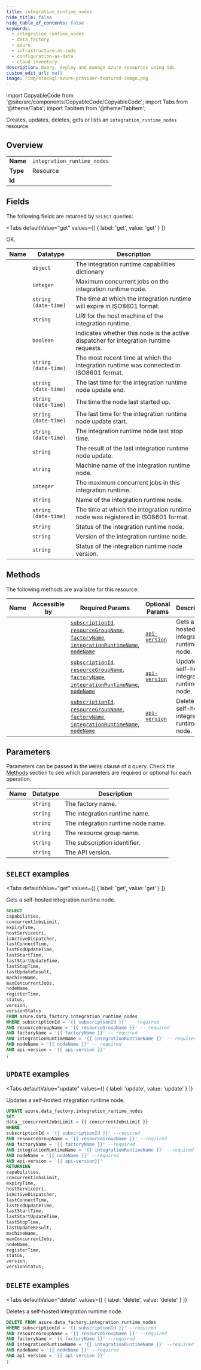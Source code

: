 ```yaml
--- 
title: integration_runtime_nodes
hide_title: false
hide_table_of_contents: false
keywords:
  - integration_runtime_nodes
  - data_factory
  - azure
  - infrastructure-as-code
  - configuration-as-data
  - cloud inventory
description: Query, deploy and manage azure resources using SQL
custom_edit_url: null
image: /img/stackql-azure-provider-featured-image.png
---
```


import CopyableCode from '@site/src/components/CopyableCode/CopyableCode';
import Tabs from '@theme/Tabs';
import TabItem from '@theme/TabItem';

Creates, updates, deletes, gets or lists an <code>integration_runtime_nodes</code> resource.

## Overview
<table><tbody>
<tr><td><b>Name</b></td><td><code>integration_runtime_nodes</code></td></tr>
<tr><td><b>Type</b></td><td>Resource</td></tr>
<tr><td><b>Id</b></td><td><CopyableCode code="azure.data_factory.integration_runtime_nodes" /></td></tr>
</tbody></table>

## Fields

The following fields are returned by `SELECT` queries:

<Tabs
    defaultValue="get"
    values={[
        { label: 'get', value: 'get' }
    ]}
>
<TabItem value="get">

OK.

<table>
<thead>
    <tr>
    <th>Name</th>
    <th>Datatype</th>
    <th>Description</th>
    </tr>
</thead>
<tbody>
<tr>
    <td><CopyableCode code="capabilities" /></td>
    <td><code>object</code></td>
    <td>The integration runtime capabilities dictionary</td>
</tr>
<tr>
    <td><CopyableCode code="concurrentJobsLimit" /></td>
    <td><code>integer</code></td>
    <td>Maximum concurrent jobs on the integration runtime node.</td>
</tr>
<tr>
    <td><CopyableCode code="expiryTime" /></td>
    <td><code>string (date-time)</code></td>
    <td>The time at which the integration runtime will expire in ISO8601 format.</td>
</tr>
<tr>
    <td><CopyableCode code="hostServiceUri" /></td>
    <td><code>string</code></td>
    <td>URI for the host machine of the integration runtime.</td>
</tr>
<tr>
    <td><CopyableCode code="isActiveDispatcher" /></td>
    <td><code>boolean</code></td>
    <td>Indicates whether this node is the active dispatcher for integration runtime requests.</td>
</tr>
<tr>
    <td><CopyableCode code="lastConnectTime" /></td>
    <td><code>string (date-time)</code></td>
    <td>The most recent time at which the integration runtime was connected in ISO8601 format.</td>
</tr>
<tr>
    <td><CopyableCode code="lastEndUpdateTime" /></td>
    <td><code>string (date-time)</code></td>
    <td>The last time for the integration runtime node update end.</td>
</tr>
<tr>
    <td><CopyableCode code="lastStartTime" /></td>
    <td><code>string (date-time)</code></td>
    <td>The time the node last started up.</td>
</tr>
<tr>
    <td><CopyableCode code="lastStartUpdateTime" /></td>
    <td><code>string (date-time)</code></td>
    <td>The last time for the integration runtime node update start.</td>
</tr>
<tr>
    <td><CopyableCode code="lastStopTime" /></td>
    <td><code>string (date-time)</code></td>
    <td>The integration runtime node last stop time.</td>
</tr>
<tr>
    <td><CopyableCode code="lastUpdateResult" /></td>
    <td><code>string</code></td>
    <td>The result of the last integration runtime node update.</td>
</tr>
<tr>
    <td><CopyableCode code="machineName" /></td>
    <td><code>string</code></td>
    <td>Machine name of the integration runtime node.</td>
</tr>
<tr>
    <td><CopyableCode code="maxConcurrentJobs" /></td>
    <td><code>integer</code></td>
    <td>The maximum concurrent jobs in this integration runtime.</td>
</tr>
<tr>
    <td><CopyableCode code="nodeName" /></td>
    <td><code>string</code></td>
    <td>Name of the integration runtime node.</td>
</tr>
<tr>
    <td><CopyableCode code="registerTime" /></td>
    <td><code>string (date-time)</code></td>
    <td>The time at which the integration runtime node was registered in ISO8601 format.</td>
</tr>
<tr>
    <td><CopyableCode code="status" /></td>
    <td><code>string</code></td>
    <td>Status of the integration runtime node.</td>
</tr>
<tr>
    <td><CopyableCode code="version" /></td>
    <td><code>string</code></td>
    <td>Version of the integration runtime node.</td>
</tr>
<tr>
    <td><CopyableCode code="versionStatus" /></td>
    <td><code>string</code></td>
    <td>Status of the integration runtime node version.</td>
</tr>
</tbody>
</table>
</TabItem>
</Tabs>

## Methods

The following methods are available for this resource:

<table>
<thead>
    <tr>
    <th>Name</th>
    <th>Accessible by</th>
    <th>Required Params</th>
    <th>Optional Params</th>
    <th>Description</th>
    </tr>
</thead>
<tbody>
<tr>
    <td><a href="#get"><CopyableCode code="get" /></a></td>
    <td><CopyableCode code="select" /></td>
    <td><a href="#parameter-subscriptionId"><code>subscriptionId</code></a>, <a href="#parameter-resourceGroupName"><code>resourceGroupName</code></a>, <a href="#parameter-factoryName"><code>factoryName</code></a>, <a href="#parameter-integrationRuntimeName"><code>integrationRuntimeName</code></a>, <a href="#parameter-nodeName"><code>nodeName</code></a></td>
    <td><a href="#parameter-api-version"><code>api-version</code></a></td>
    <td>Gets a self-hosted integration runtime node.</td>
</tr>
<tr>
    <td><a href="#update"><CopyableCode code="update" /></a></td>
    <td><CopyableCode code="update" /></td>
    <td><a href="#parameter-subscriptionId"><code>subscriptionId</code></a>, <a href="#parameter-resourceGroupName"><code>resourceGroupName</code></a>, <a href="#parameter-factoryName"><code>factoryName</code></a>, <a href="#parameter-integrationRuntimeName"><code>integrationRuntimeName</code></a>, <a href="#parameter-nodeName"><code>nodeName</code></a></td>
    <td><a href="#parameter-api-version"><code>api-version</code></a></td>
    <td>Updates a self-hosted integration runtime node.</td>
</tr>
<tr>
    <td><a href="#delete"><CopyableCode code="delete" /></a></td>
    <td><CopyableCode code="delete" /></td>
    <td><a href="#parameter-subscriptionId"><code>subscriptionId</code></a>, <a href="#parameter-resourceGroupName"><code>resourceGroupName</code></a>, <a href="#parameter-factoryName"><code>factoryName</code></a>, <a href="#parameter-integrationRuntimeName"><code>integrationRuntimeName</code></a>, <a href="#parameter-nodeName"><code>nodeName</code></a></td>
    <td><a href="#parameter-api-version"><code>api-version</code></a></td>
    <td>Deletes a self-hosted integration runtime node.</td>
</tr>
</tbody>
</table>

## Parameters

Parameters can be passed in the `WHERE` clause of a query. Check the [Methods](#methods) section to see which parameters are required or optional for each operation.

<table>
<thead>
    <tr>
    <th>Name</th>
    <th>Datatype</th>
    <th>Description</th>
    </tr>
</thead>
<tbody>
<tr id="parameter-factoryName">
    <td><CopyableCode code="factoryName" /></td>
    <td><code>string</code></td>
    <td>The factory name.</td>
</tr>
<tr id="parameter-integrationRuntimeName">
    <td><CopyableCode code="integrationRuntimeName" /></td>
    <td><code>string</code></td>
    <td>The integration runtime name.</td>
</tr>
<tr id="parameter-nodeName">
    <td><CopyableCode code="nodeName" /></td>
    <td><code>string</code></td>
    <td>The integration runtime node name.</td>
</tr>
<tr id="parameter-resourceGroupName">
    <td><CopyableCode code="resourceGroupName" /></td>
    <td><code>string</code></td>
    <td>The resource group name.</td>
</tr>
<tr id="parameter-subscriptionId">
    <td><CopyableCode code="subscriptionId" /></td>
    <td><code>string</code></td>
    <td>The subscription identifier.</td>
</tr>
<tr id="parameter-api-version">
    <td><CopyableCode code="api-version" /></td>
    <td><code>string</code></td>
    <td>The API version.</td>
</tr>
</tbody>
</table>

## `SELECT` examples

<Tabs
    defaultValue="get"
    values={[
        { label: 'get', value: 'get' }
    ]}
>
<TabItem value="get">

Gets a self-hosted integration runtime node.

```sql
SELECT
capabilities,
concurrentJobsLimit,
expiryTime,
hostServiceUri,
isActiveDispatcher,
lastConnectTime,
lastEndUpdateTime,
lastStartTime,
lastStartUpdateTime,
lastStopTime,
lastUpdateResult,
machineName,
maxConcurrentJobs,
nodeName,
registerTime,
status,
version,
versionStatus
FROM azure.data_factory.integration_runtime_nodes
WHERE subscriptionId = '{{ subscriptionId }}' -- required
AND resourceGroupName = '{{ resourceGroupName }}' -- required
AND factoryName = '{{ factoryName }}' -- required
AND integrationRuntimeName = '{{ integrationRuntimeName }}' -- required
AND nodeName = '{{ nodeName }}' -- required
AND api-version = '{{ api-version }}'
;
```
</TabItem>
</Tabs>


## `UPDATE` examples

<Tabs
    defaultValue="update"
    values={[
        { label: 'update', value: 'update' }
    ]}
>
<TabItem value="update">

Updates a self-hosted integration runtime node.

```sql
UPDATE azure.data_factory.integration_runtime_nodes
SET 
data__concurrentJobsLimit = {{ concurrentJobsLimit }}
WHERE 
subscriptionId = '{{ subscriptionId }}' --required
AND resourceGroupName = '{{ resourceGroupName }}' --required
AND factoryName = '{{ factoryName }}' --required
AND integrationRuntimeName = '{{ integrationRuntimeName }}' --required
AND nodeName = '{{ nodeName }}' --required
AND api-version = '{{ api-version}}'
RETURNING
capabilities,
concurrentJobsLimit,
expiryTime,
hostServiceUri,
isActiveDispatcher,
lastConnectTime,
lastEndUpdateTime,
lastStartTime,
lastStartUpdateTime,
lastStopTime,
lastUpdateResult,
machineName,
maxConcurrentJobs,
nodeName,
registerTime,
status,
version,
versionStatus;
```
</TabItem>
</Tabs>


## `DELETE` examples

<Tabs
    defaultValue="delete"
    values={[
        { label: 'delete', value: 'delete' }
    ]}
>
<TabItem value="delete">

Deletes a self-hosted integration runtime node.

```sql
DELETE FROM azure.data_factory.integration_runtime_nodes
WHERE subscriptionId = '{{ subscriptionId }}' --required
AND resourceGroupName = '{{ resourceGroupName }}' --required
AND factoryName = '{{ factoryName }}' --required
AND integrationRuntimeName = '{{ integrationRuntimeName }}' --required
AND nodeName = '{{ nodeName }}' --required
AND api-version = '{{ api-version }}'
;
```
</TabItem>
</Tabs>
